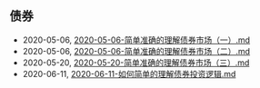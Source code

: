 ## 债券
* 2020-05-06, [2020-05-06-简单准确的理解债券市场（一）.md](../docs\2020-05-06-简单准确的理解债券市场（一）.md)
* 2020-05-06, [2020-05-06-简单准确的理解债券市场（二）.md](../docs\2020-05-06-简单准确的理解债券市场（二）.md)
* 2020-05-20, [2020-05-20-简单准确的理解债券市场（三）.md](../docs\2020-05-20-简单准确的理解债券市场（三）.md)
* 2020-06-11, [2020-06-11-如何简单的理解债券投资逻辑.md](../docs\2020-06-11-如何简单的理解债券投资逻辑.md)